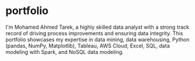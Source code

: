 # portfolio
I'm Mohamed Ahmed Tarek, a highly skilled data analyst with a strong track record of driving process improvements and ensuring data integrity. This portfolio showcases my expertise in data mining, data warehousing, Python (pandas, NumPy, Matplotlib), Tableau, AWS Cloud, Excel, SQL, data modeling with Spark, and NoSQL data modeling.
